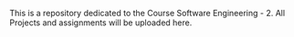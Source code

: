 This is a repository dedicated to the Course Software Engineering - 2. All Projects and assignments will be uploaded here. 